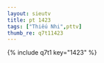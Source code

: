 ```yaml
--- 
layout: sieutv
title: pt 1423
tags: ["Thiếu Nhi",pttv]
thumb_re: q7t11423
---
```

{% include q7t1 key="1423" %} 
